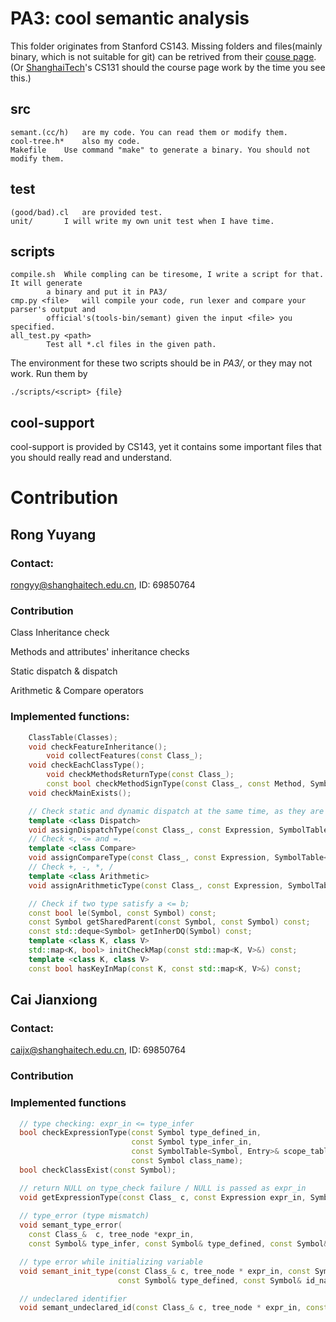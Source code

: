 # PA3: cool semantic analysis

This folder originates from Stanford CS143. Missing folders and files(mainly binary, which is not suitable for git) can be retrived from their [couse page](http://web.stanford.edu/class/cs143/).(Or [ShanghaiTech](http://sist.shanghaitech.edu.cn/faculty/songfu/course/spring2018/CS131/)'s CS131 should the course page work by the time you see this.)

## src

	semant.(cc/h)	are my code. You can read them or modify them.
	cool-tree.h* 	also my code.
	Makefile 	Use command "make" to generate a binary. You should not modify them.

## test

	(good/bad).cl 	are provided test. 
	unit/ 		I will write my own unit test when I have time.

## scripts

	compile.sh 	While compling can be tiresome, I write a script for that. It will generate
			a binary and put it in PA3/
	cmp.py <file>	will compile your code, run lexer and compare your parser's output and 
			official's(tools-bin/semant) given the input <file> you specified.
	all_test.py <path> 
			Test all *.cl files in the given path. 

The environment for these two scripts should be in _PA3/_, or they may not work. Run them by
	
	./scripts/<script> {file}

## cool-support

cool-support is provided by CS143, yet it contains some important files that you should really read and understand.

# Contribution

## Rong Yuyang

### Contact:

rongyy@shanghaitech.edu.cn, ID: 69850764

### Contribution 

Class Inheritance check

Methods and attributes' inheritance checks

Static dispatch & dispatch

Arithmetic & Compare operators

### Implemented functions:

```cpp
	ClassTable(Classes);
	void checkFeatureInheritance();
		void collectFeatures(const Class_);
	void checkEachClassType();
		void checkMethodsReturnType(const Class_);
		const bool checkMethodSignType(const Class_, const Method, SymbolTable<Symbol, Entry>&);
	void checkMainExists();

	// Check static and dynamic dispatch at the same time, as they are ultimately the same thing.
	template <class Dispatch>
	void assignDispatchType(const Class_, const Expression, SymbolTable<Symbol, Entry>&);
	// Check <, <= and =.
	template <class Compare>
	void assignCompareType(const Class_, const Expression, SymbolTable<Symbol, Entry>&);
	// Check +, -, *, /
	template <class Arithmetic>
	void assignArithmeticType(const Class_, const Expression, SymbolTable<Symbol, Entry>&);

	// Check if two type satisfy a <= b;  
	const bool le(Symbol, const Symbol) const;
	const Symbol getSharedParent(const Symbol, const Symbol) const;
	const std::deque<Symbol> getInherDQ(Symbol) const;
	template <class K, class V>
	std::map<K, bool> initCheckMap(const std::map<K, V>&) const;
	template <class K, class V>
	const bool hasKeyInMap(const K, const std::map<K, V>&) const;
```
## Cai Jianxiong

### Contact:

caijx@shanghaitech.edu.cn, ID: 69850764

### Contribution

### Implemented functions
```cpp
  // type checking: expr_in <= type_infer
  bool checkExpressionType(const Symbol type_defined_in,
                           const Symbol type_infer_in,
                           const SymbolTable<Symbol, Entry>& scope_table,
                           const Symbol class_name);
  bool checkClassExist(const Symbol);

  // return NULL on type_check failure / NULL is passed as expr_in
  void getExpressionType(const Class_ c, const Expression expr_in, SymbolTable<Symbol, Entry>& scope_table);
 
  // type_error (type mismatch)
  void semant_type_error(
    const Class_&  c, tree_node *expr_in,
    const Symbol& type_infer, const Symbol& type_defined, const Symbol& id_name);

  // type error while initializing variable
  void semant_init_type(const Class_& c, tree_node * expr_in, const Symbol& type_infer,
                        const Symbol& type_defined, const Symbol& id_name);

  // undeclared identifier
  void semant_undeclared_id(const Class_& c, tree_node * expr_in, const Symbol& id_name);
```